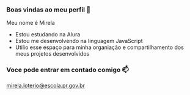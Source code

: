 ### Boas vindas ao meu perfil 💙

Meu nome é Mirela 

- Estou estudando na Alura
- Estou me desenvolvendo na linguagem JavaScript
- Utilio esse espaço para minha organiação e compartilhamento dos meus projetos desenvolvidos

### Voce pode entrar em contado comigo 📫

mirela.loterio@escola.pr.gov.br

